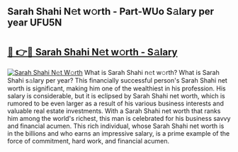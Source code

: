 ## Sarah Shahi N𝚎t w𝚘rth - Part-WUo S𝚊lary per year UFU5N

# <h2><a href="http://gc3hs6.nevu.top/?p=Sarah+Shahi">🔗 👉🔴 Sarah Shahi N𝚎t w𝚘rth - S𝚊lary</a></h2>

[![Sarah Shahi N𝚎t W𝚘rth](https://i.imgur.com/Oavwk0R.jpeg)](http://gc3hs6.nevu.top/?p=Sarah+Shahi)
What is Sarah Shahi n𝚎t w𝚘rth? What is Sarah Shahi s𝚊lary per year?
This financially successful person's Sarah Shahi net worth is significant, making him one of the wealthiest in his profession. His salary is considerable, but it is eclipsed by Sarah Shahi net worth, which is rumored to be even larger as a result of his various business interests and valuable real estate investments. With a Sarah Shahi net worth that ranks him among the world's richest, this man is celebrated for his business savvy and financial acumen. This rich individual, whose Sarah Shahi net worth is in the billions and who earns an impressive salary, is a prime example of the force of commitment, hard work, and financial acumen.

